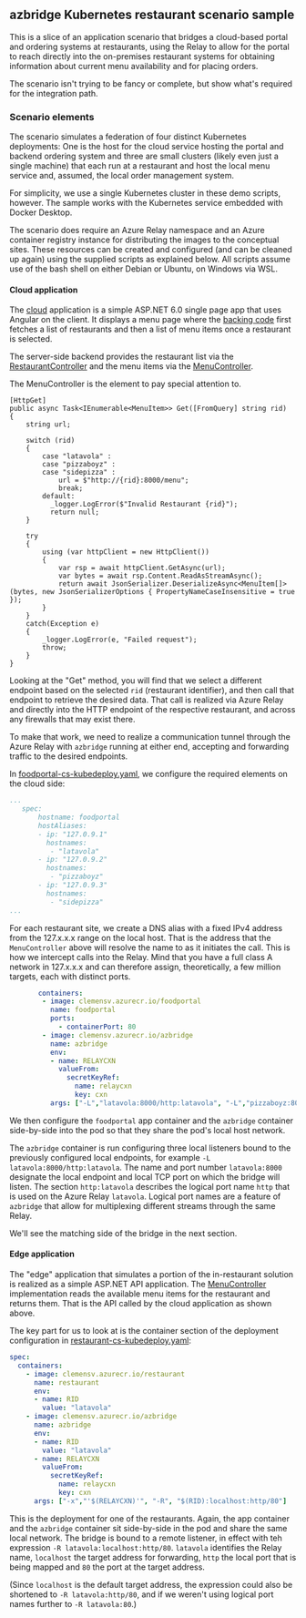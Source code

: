 ## azbridge Kubernetes restaurant scenario sample

This is a slice of an application scenario that bridges a cloud-based portal and
ordering systems at restaurants, using the Relay to allow for the portal to
reach directly into the on-premises restaurant systems for obtaining information
about current menu availability and for placing orders.

The scenario isn't trying to be fancy or complete, but show what's required for
the integration path.

### Scenario elements

The scenario simulates a federation of four distinct Kubernetes deployments: One
is the host for the cloud service hosting the portal and backend ordering system
and three are small clusters (likely even just a single machine) that each run
at a restaurant and host the local menu service and, assumed, the local order
management system. 

For simplicity, we use a single Kubernetes cluster in these demo scripts,
however. The sample works with the Kubernetes service embedded with Docker
Desktop.

The scenario does require an Azure Relay namespace and an Azure container
registry instance for distributing the images to the conceptual sites. These
resources can be created and configured (and can be cleaned up again) using the
supplied scripts as explained below. All scripts assume use of the bash shell on
either Debian or Ubuntu, on Windows via WSL.

#### Cloud application

The [cloud](./cloud/) application is a simple ASP.NET 6.0 single page app that
uses Angular on the client. It displays a menu page where the [backing
code](./cloud/FoodPortal/ClientApp/src/app/order-menu/order-menu.component.ts)
first fetches a list of restaurants and then a list of menu items once a
restaurant is selected.

The server-side backend provides the restaurant list via the
[RestaurantController](./cloud/FoodPortal/Controllers/RestaurantController.cs) and
the menu items via the [MenuController](./cloud/FoodPortal/Controllers/MenuController.cs).

The MenuController is the element to pay special attention to. 

``` CSharp
[HttpGet]
public async Task<IEnumerable<MenuItem>> Get([FromQuery] string rid)
{
    string url;

    switch (rid)
    {
        case "latavola" :
        case "pizzaboyz" :
        case "sidepizza" : 
            url = $"http://{rid}:8000/menu";
            break;
        default:
          _logger.LogError($"Invalid Restaurant {rid}");
          return null;
    }

    try
    {
        using (var httpClient = new HttpClient())
        {
            var rsp = await httpClient.GetAsync(url);
            var bytes = await rsp.Content.ReadAsStreamAsync();
            return await JsonSerializer.DeserializeAsync<MenuItem[]>(bytes, new JsonSerializerOptions { PropertyNameCaseInsensitive = true });
        }
    }
    catch(Exception e)
    {
        _logger.LogError(e, "Failed request");
        throw;
    }
}
```

Looking at the "Get" method, you will find that we select a different endpoint
based on the selected `rid` (restaurant identifier), and then call that endpoint
to retrieve the desired data. That call is realized via Azure Relay and directly
into the HTTP endpoint of the respective restaurant, and across any firewalls
that may exist there.

To make that work, we need to realize a communication tunnel through the Azure
Relay with `azbridge` running at either end, accepting and forwarding traffic to
the desired endpoints.

In
[foodportal-cs-kubedeploy.yaml](cloud/FoodPortal/foodportal-cs-kubedeploy.yaml),
we configure the required elements on the cloud side:

```yml
...
   spec:
       hostname: foodportal
       hostAliases:
       - ip: "127.0.9.1"
         hostnames:
          - "latavola"
       - ip: "127.0.9.2"
         hostnames:
          - "pizzaboyz"
       - ip: "127.0.9.3"
         hostnames:
          - "sidepizza"
...
```

For each restaurant site, we create a DNS alias with a fixed IPv4 address from
the 127.x.x.x range on the local host. That is the address that the
`MenuController` above will resolve the name to as it initiates the call. This
is how we intercept calls into the Relay. Mind that you have a full class A
network in 127.x.x.x and can therefore assign, theoretically, a few million
targets, each with distinct ports.


```yml
       containers:
        - image: clemensv.azurecr.io/foodportal
          name: foodportal
          ports:
            - containerPort: 80
        - image: clemensv.azurecr.io/azbridge
          name: azbridge
          env:
          - name: RELAYCXN
            valueFrom:
              secretKeyRef:
                name: relaycxn
                key: cxn
          args: ["-L","latavola:8000/http:latavola", "-L","pizzaboyz:8000/http:pizzaboyz", "-L","sidepizza:8000/http:sidepizza", "-x","'$(RELAYCXN)'"] 
```

We then configure the `foodportal` app container and the `azbridge` container
side-by-side into the pod so that they share the pod's local host network.

The `azbridge` container is run configuring three local listeners bound to the
previously configured local endpoints, for example `-L
latavola:8000/http:latavola`. The name and port number `latavola:8000` designate
the local endpoint and local TCP port on which the bridge will listen. The
section `http:latavola` describes the logical port name `http` that is used on
the Azure Relay `latavola`. Logical port names are a feature of `azbridge` that
allow for multiplexing different streams through the same Relay. 

We'll see the matching side of the bridge in the next section.

#### Edge application

The "edge" application that simulates a portion of the in-restaurant solution is
realized as a simple ASP.NET API application. The
[MenuController](edge/RestaurantService/Controllers/MenuController.cs)
implementation reads the available menu items for the restaurant and returns
them. That is the API called by the cloud application as shown above.

The key part for us to look at is the container section of the deployment
configuration in
[restaurant-cs-kubedeploy.yaml](edge/RestaurantService/restaurant-cs-kubedeploy.yaml):

```yml
spec:
  containers:
    - image: clemensv.azurecr.io/restaurant
      name: restaurant
      env:
      - name: RID
        value: "latavola"
    - image: clemensv.azurecr.io/azbridge
      name: azbridge
      env:
      - name: RID
        value: "latavola"
      - name: RELAYCXN
        valueFrom:
          secretKeyRef:
            name: relaycxn
            key: cxn
      args: ["-x","'$(RELAYCXN)'", "-R", "$(RID):localhost:http/80"] 
```

This is the deployment for one of the restaurants. Again, the app container and
the `azbridge` container sit side-by-side in the pod and share the same local
network. The bridge is bound to a remote listener, in effect with teh expression
`-R latavola:localhost:http/80`. `latavola` identifies the Relay name,
`localhost` the target address for forwarding, `http` the local port that is
being mapped and `80` the port at the target address. 

(Since `localhost` is the default target address, the expression could also be
shortened to `-R latavola:http/80`, and if we weren't using logical port names
further to `-R latavola:80`.)

